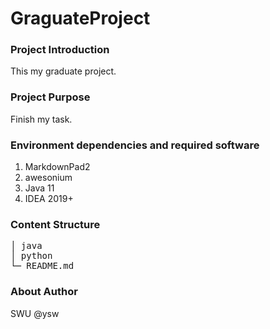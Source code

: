 # GraguateProject

### Project Introduction

This my graduate project.

### Project Purpose
Finish my task.

### Environment dependencies and required software

1. MarkdownPad2
2. awesonium
3. Java 11
4. IDEA 2019+

### Content Structure

<pre>
│ java
│ python
└─ README.md
</pre>

### About Author
SWU @ysw